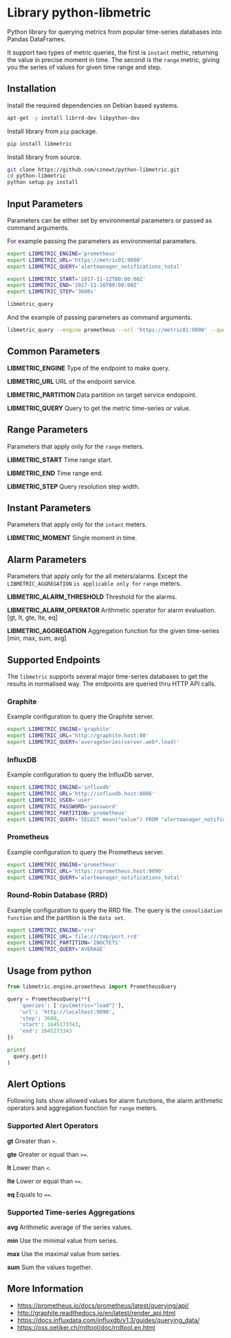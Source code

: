 # Library python-libmetric

Python library for querying metrics from popular time-series databases into
Pandas DataFrames.

It support two types of metric queries, the first is `instant` metric, 
returning the value in precise moment in time. The second is the `range`
metric, giving you the series of values for given time range and step.

## Installation

Install the required dependencies on Debian based systems.

```bash
apt-get -y install librrd-dev libpython-dev
```

Install library from `pip` package.

```bash
pip install libmetric
```

Install library from source.

```bash
git clone https://github.com/cznewt/python-libmetric.git
cd python-libmetric
python setup.py install
```

## Input Parameters

Parameters can be either set by environmental parameters or passed as command
arguments.

For example passing the parameters as environmental parameters.

```bash
export LIBMETRIC_ENGINE='prometheus'
export LIBMETRIC_URL='https://metric01:9090'
export LIBMETRIC_QUERY='alertmanager_notifications_total'

export LIBMETRIC_START='2017-11-12T00:00:00Z'
export LIBMETRIC_END='2017-11-16T00:00:00Z'
export LIBMETRIC_STEP='3600s'

libmetric_query
```

And the example of passing parameters as command arguments.

```bash
libmetric_query --engine prometheus --url 'https://metric01:9090' --query '...'
```

## Common Parameters

**LIBMETRIC_ENGINE**
  Type of the endpoint to make query.

**LIBMETRIC_URL**
  URL of the endpoint service.

**LIBMETRIC_PARTITION**
  Data partition on target service endopoint.

**LIBMETRIC_QUERY**
  Query to get the metric time-series or value.

## Range Parameters

Parameters that apply only for the `range` meters.

**LIBMETRIC_START**
  Time range start.

**LIBMETRIC_END**
  Time range end.

**LIBMETRIC_STEP**
  Query resolution step width.

## Instant Parameters

Parameters that apply only for the `intant` meters.

**LIBMETRIC_MOMENT**
  Single moment in time.

## Alarm Parameters

Parameters that apply only for the all meters/alarms. Except the
`LIBMETRIC_AGGREGATION`  ` is applicable only for `  `range` meters.

**LIBMETRIC_ALARM_THRESHOLD**
  Threshold for the alarms.

**LIBMETRIC_ALARM_OPERATOR**
  Arithmetic operator for alarm evaluation. [gt, lt, gte, lte, eq]

**LIBMETRIC_AGGREGATION**
  Aggregation function for the given time-series [min, max, sum, avg]

## Supported Endpoints

The ``libmetric`` supports several major time-series databases to get the
results in normalised way. The endpoints are queried thru HTTP API calls.

### Graphite

Example configuration to query the Graphite server.

```bash
export LIBMETRIC_ENGINE='graphite'
export LIBMETRIC_URL='http://graphite.host:80'
export LIBMETRIC_QUERY='averageSeries(server.web*.load)'
```

### InfluxDB

Example configuration to query the InfluxDb server.

```bash
export LIBMETRIC_ENGINE='influxdb'
export LIBMETRIC_URL='http://influxdb.host:8086'
export LIBMETRIC_USER='user'
export LIBMETRIC_PASSWORD='password'
export LIBMETRIC_PARTITION='prometheus'
export LIBMETRIC_QUERY='SELECT mean("value") FROM "alertmanager_notifications_total"'
```

### Prometheus

Example configuration to query the Prometheus server.

```bash
export LIBMETRIC_ENGINE='prometheus'
export LIBMETRIC_URL='https://prometheus.host:9090'
export LIBMETRIC_QUERY='alertmanager_notifications_total'
```

### Round-Robin Database (RRD)

Example configuration to query the RRD file. The query is the `consolidation function` and the partition is the `data set`.

```bash
export LIBMETRIC_ENGINE='rrd'
export LIBMETRIC_URL='file:///tmp/port.rrd'
export LIBMETRIC_PARTITION='INOCTETS'
export LIBMETRIC_QUERY='AVERAGE'
```

## Usage from python

```python
from libmetric.engine.prometheus import PrometheusQuery

query = PrometheusQuery(**{
    'queries': ['cpu{metric="load"}'],
    'url': 'http://localhost:9090',
    'step': 3600,
    'start': 1645173343,
    'end': 1645273343
})

print(
  query.get()
)
```

## Alert Options

Following lists show allowed values for alarm functions, the alarm arithmetic operators and aggregation function for `range` meters.

### Supported Alert Operators

**gt**
  Greater than `>`.

**gte**
  Greater or equal than `>=`.

**lt**
  Lower than `<`.

**lte**
  Lower or equal than `<=`.

**eq**
  Equals to `==`.

### Supported Time-series Aggregations

**avg**
  Arithmetic average of the series values.

**min**
  Use the minimal value from series.

**max**
  Use the maximal value from series.

**sum**
  Sum the values together.

## More Information

* https://prometheus.io/docs/prometheus/latest/querying/api/
* http://graphite.readthedocs.io/en/latest/render_api.html
* https://docs.influxdata.com/influxdb/v1.3/guides/querying_data/
* https://oss.oetiker.ch/rrdtool/doc/rrdtool.en.html
